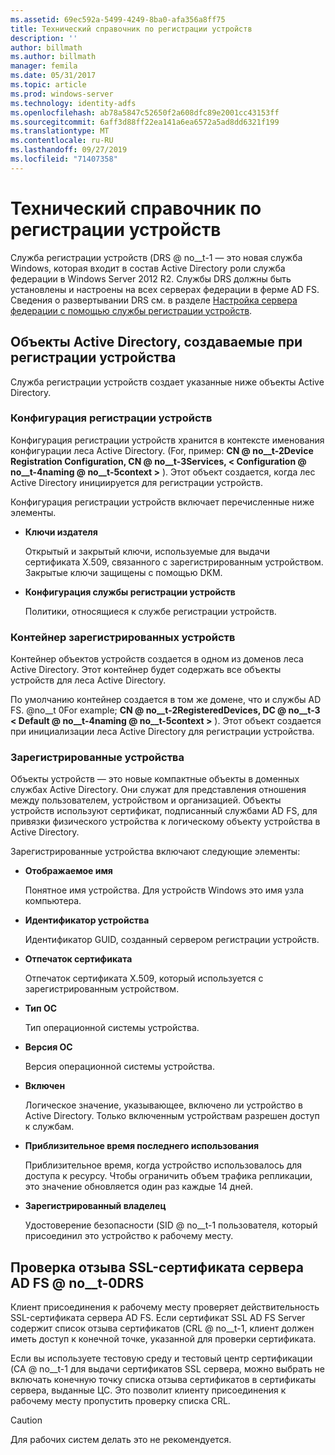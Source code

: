 ```yaml
---
ms.assetid: 69ec592a-5499-4249-8ba0-afa356a8ff75
title: Технический справочник по регистрации устройств
description: ''
author: billmath
ms.author: billmath
manager: femila
ms.date: 05/31/2017
ms.topic: article
ms.prod: windows-server
ms.technology: identity-adfs
ms.openlocfilehash: ab78a5847c52650f2a608dfc89e2001cc43153ff
ms.sourcegitcommit: 6aff3d88ff22ea141a6ea6572a5ad8dd6321f199
ms.translationtype: MT
ms.contentlocale: ru-RU
ms.lasthandoff: 09/27/2019
ms.locfileid: "71407358"
---
```

# <a name="device-registration-technical-reference"></a>Технический справочник по регистрации устройств
Служба регистрации устройств \(DRS @ no__t-1 — это новая служба Windows, которая входит в состав Active Directory роли служба федерации в Windows Server 2012 R2.  Службы DRS должны быть установлены и настроены на всех серверах федерации в ферме AD FS.  Сведения о развертывании DRS см. в разделе [Настройка сервера федерации с помощью службы регистрации устройств](https://technet.microsoft.com/library/dn486831.aspx).  
  
## <a name="active-directory-objects-created-when-a-device-is-registered"></a>Объекты Active Directory, создаваемые при регистрации устройства  
Служба регистрации устройств создает указанные ниже объекты Active Directory.  
  
### <a name="device-registration-configuration"></a>Конфигурация регистрации устройств  
Конфигурация регистрации устройств хранится в контексте именования конфигурации леса Active Directory. \(For, пример: **CN @ no__t-2Device Registration Configuration, CN @ no__t-3Services, < Configuration @ no__t-4naming @ no__t-5context >** \). Этот объект создается, когда лес Active Directory инициируется для регистрации устройств.  
  
Конфигурация регистрации устройств включает перечисленные ниже элементы.  
  
-   **Ключи издателя**  
  
    Открытый и закрытый ключи, используемые для выдачи сертификата X.509, связанного с зарегистрированным устройством.  Закрытые ключи защищены с помощью DKM.  
  
-   **Конфигурация службы регистрации устройств**  
  
    Политики, относящиеся к службе регистрации устройств.  
  
### <a name="registered-devices-container"></a>Контейнер зарегистрированных устройств  
Контейнер объектов устройств создается в одном из доменов леса Active Directory.  Этот контейнер будет содержать все объекты устройств для леса Active Directory.  
  
По умолчанию контейнер создается в том же домене, что и службы AD FS.  @no__t 0For example; **CN @ no__t-2RegisteredDevices, DC @ no__t-3 < Default @ no__t-4naming @ no__t-5context >** \). Этот объект создается при инициализации леса Active Directory для регистрации устройства.  
  
### <a name="registered-devices"></a>Зарегистрированные устройства  
Объекты устройств — это новые компактные объекты в доменных службах Active Directory.  Они служат для представления отношения между пользователем, устройством и организацией.  Объекты устройств используют сертификат, подписанный службами AD FS, для привязки физического устройства к логическому объекту устройства в Active Directory.  
  
Зарегистрированные устройства включают следующие элементы:  
  
-   **Отображаемое имя**  
  
    Понятное имя устройства.  Для устройств Windows это имя узла компьютера.  
  
-   **Идентификатор устройства**  
  
    Идентификатор GUID, созданный сервером регистрации устройств.  
  
-   **Отпечаток сертификата**  
  
    Отпечаток сертификата X.509, который используется с зарегистрированным устройством.  
  
-   **Тип ОС**  
  
    Тип операционной системы устройства.  
  
-   **Версия ОС**  
  
    Версия операционной системы устройства.  
  
-   **Включен**  
  
    Логическое значение, указывающее, включено ли устройство в Active Directory.  Только включенным устройствам разрешен доступ к службам.  
  
-   **Приблизительное время последнего использования**  
  
    Приблизительное время, когда устройство использовалось для доступа к ресурсу.  Чтобы ограничить объем трафика репликации, это значение обновляется один раз каждые 14 дней.  
  
-   **Зарегистрированный владелец**  
  
    Удостоверение безопасности \(SID @ no__t-1 пользователя, который присоединил это устройство к рабочему месту.  
  
## <a name="ad-fsdrs-server-ssl-certificate-revocation-checking"></a>Проверка отзыва SSL-сертификата сервера AD FS @ no__t-0DRS  
Клиент присоединения к рабочему месту проверяет действительность SSL-сертификата сервера AD FS.  Если сертификат SSL AD FS Server содержит список отзыва сертификатов \(CRL @ no__t-1, клиент должен иметь доступ к конечной точке, указанной для проверки сертификата.  
  
Если вы используете тестовую среду и тестовый центр сертификации \(CA @ no__t-1 для выдачи сертификатов SSL сервера, можно выбрать не включать конечную точку списка отзыва сертификатов в сертификаты сервера, выданные ЦС.  Это позволит клиенту присоединения к рабочему месту пропустить проверку списка CRL.  
  
> [!CAUTION]  
> Для рабочих систем делать это не рекомендуется.  
  

